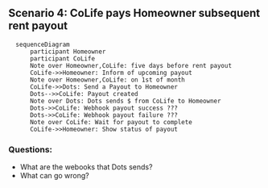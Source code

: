 ## Scenario 4: CoLife pays Homeowner subsequent rent payout

```mermaid
  sequenceDiagram
      participant Homeowner
      participant CoLife
      Note over Homeowner,CoLife: five days before rent payout
      CoLife->>Homeowner: Inform of upcoming payout
      Note over Homeowner,CoLife: on 1st of month
      CoLife->>Dots: Send a Payout to Homeowner
      Dots-->>CoLife: Payout created
      Note over Dots: Dots sends $ from CoLife to Homeowner
      Dots->>CoLife: Webhook payout success ???
      Dots->>CoLife: Webhook payout failure ???
      Note over CoLife: Wait for payout to complete
      CoLife->>Homeowner: Show status of payout
```

### Questions:
  - What are the webooks that Dots sends?
  - What can go wrong?
